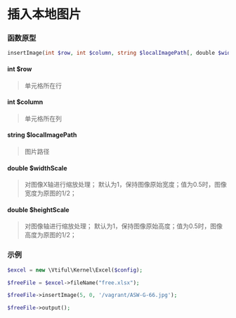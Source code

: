 # 插入本地图片

### **函数原型**

```php
insertImage(int $row, int $column, string $localImagePath[, double $widthScale, double $heightScale])
```

#### **int $row**

> 单元格所在行

#### **int $column**

> 单元格所在列

#### **string $localImagePath**

> 图片路径

#### **double $widthScale**

> 对图像X轴进行缩放处理； 默认为1，保持图像原始宽度；值为0.5时，图像宽度为原图的1/2；

#### **double $heightScale**

> 对图像轴进行缩放处理； 默认为1，保持图像原始高度；值为0.5时，图像高度为原图的1/2；

### 示例

```php
$excel = new \Vtiful\Kernel\Excel($config);

$freeFile = $excel->fileName("free.xlsx");

$freeFile->insertImage(5, 0, '/vagrant/ASW-G-66.jpg');

$freeFile->output();
```

